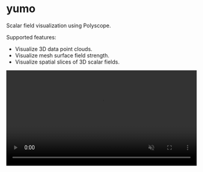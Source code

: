 # yumo

Scalar field visualization using Polyscope.

Supported features:

- Visualize 3D data point clouds.
- Visualize mesh surface field strength.
- Visualize spatial slices of 3D scalar fields.

<video width=100% autoplay muted loop>
  <source src="[[url.prefix]]/media/movies/teaser.mp4" type="video/mp4">
  Your browser does not support the video tag.
</video>
